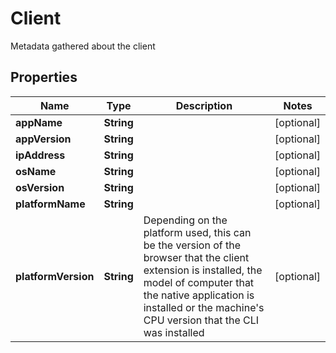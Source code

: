 

# Client

Metadata gathered about the client

## Properties

| Name | Type | Description | Notes |
|------------ | ------------- | ------------- | -------------|
|**appName** | **String** |  |  [optional] |
|**appVersion** | **String** |  |  [optional] |
|**ipAddress** | **String** |  |  [optional] |
|**osName** | **String** |  |  [optional] |
|**osVersion** | **String** |  |  [optional] |
|**platformName** | **String** |  |  [optional] |
|**platformVersion** | **String** | Depending on the platform used, this can be the version of the browser that the client extension is installed, the model of computer that the native application is installed or the machine&#39;s CPU version that the CLI was installed |  [optional] |




